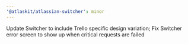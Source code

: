 ```yaml
---
'@atlaskit/atlassian-switcher': minor
---
```


Update Switcher to include Trello specific design variation; Fix Switcher error screen to show up when critical requests are failed
